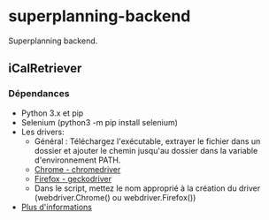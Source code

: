 # superplanning-backend
Superplanning backend.

## iCalRetriever
### Dépendances
* Python 3.x et pip
* Selenium (python3 -m pip install selenium)
* Les drivers:
  * Général : Téléchargez l'exécutable, extrayer le fichier dans un dossier et ajouter le chemin jusqu'au dossier dans la variable d'environnement PATH.
  * [Chrome - chromedriver](https://sites.google.com/a/chromium.org/chromedriver/downloads)
  * [Firefox - geckodriver](https://github.com/mozilla/geckodriver/releases)
  * Dans le script, mettez le nom approprié à la création du driver (webdriver.Chrome() ou webdriver.Firefox()) 
* [Plus d'informations](http://selenium-python.readthedocs.io/installation.html)
